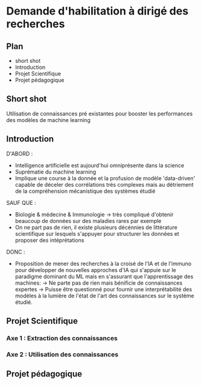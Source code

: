 # Demande d'habilitation à dirigé des recherches

## Plan
 * short shot
 * Introduction
 * Projet Scientifique
 * Projet pédagogique

## Short shot
Utilisation de connaissances pré existantes pour booster les performances des modèles de machine learning

## Introduction

 D'ABORD :
 - Intelligence artificielle est aujourd'hui omniprésente dans la science
 - Suprématie du machine learning
 - Implique une course à la donnée et la profusion de modèle 'data-driven' capable de déceler des corrélations trés complexes mais au détriement de la compréhension mécanistique des systèmes étudié

 SAUF QUE :
 - Biologie & médecine & Immunologie -> très compliqué d'obtenir beaucoup de données sur des maladies rares par exemple
 - On ne part pas de rien, il existe plusieurs décénnies de littérature scientifique sur lesquels s'appuyer pour structurer les données et proposer des intéprétations

 DONC :
 - Proposition de mener des recherches à la croisé de l'IA et de l'immuno pour développer de nouvelles approches d'IA qui s'appuie sur le paradigme dominant du ML mais en s'assurant que l'apprentissage des machines:
   -> Ne parte pas de rien mais bénificie de connaissances expertes
   -> Puisse être questionné pour fournir une interprétabilité des modèles à la lumière de l'état de l'art des connaissances sur le système étudié.

## Projet Scientifique

### Axe 1 : Extraction des connaissances

### Axe 2 : Utilisation des connaissances


## Projet pédagogique 
